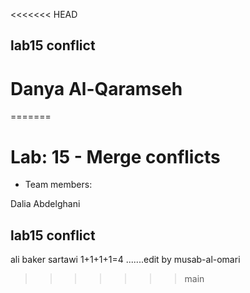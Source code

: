 <<<<<<< HEAD
## lab15 conflict

# Danya Al-Qaramseh
=======
# Lab: 15 - Merge conflicts

 - Team members:

 Dalia Abdelghani 
 
## lab15 conflict

ali baker sartawi
1+1+1+1=4 .......edit by musab-al-omari

>>>>>>> main

